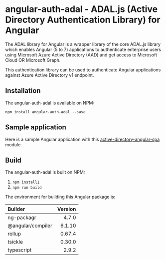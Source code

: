 # angular-auth-adal - ADAL.js (Active Directory Authentication Library) for Angular

The ADAL library for Angular is a wrapper library of the core ADAL.js library which enables Angular (5 to 7) applications to authenticate enterprise users using Microsoft Azure Active Directory (AAD) and get access to Microsoft Cloud OR Microsoft Graph.

This authentication library can be used to authenticate Angular applications against Azure Active Directory v1 endpoint.

## Installation

The angular-auth-adal is available on NPM:

`npm install angular-auth-adal --save`

## Sample application

Here is a sample Angular application with this [active-directory-angular-spa](https://github.com/shigeyf/active-directory-angular-spa) module.

## Build

The angular-auth-adal is built on NPM:

1) `npm install1`
2) `npm run build`

The environment for building this Angular package is:

| Builder           | Version |
| :---------------- | ------: |
| ng-packagr        |   4.7.0 |
| @angular/compiler |  6.1.10 |
| rollup            |  0.67.4 |
| tsickle           |  0.30.0 |
| typescript        |   2.9.2 |

